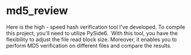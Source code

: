 # md5_review
Here is the high - speed hash verification tool I've developed. To compile this project, you'll need to utilize PySide6.
﻿
With this tool, you have the flexibility to adjust the file read block size. Moreover, it enables you to perform MD5 verification on different files and compare the results. 
